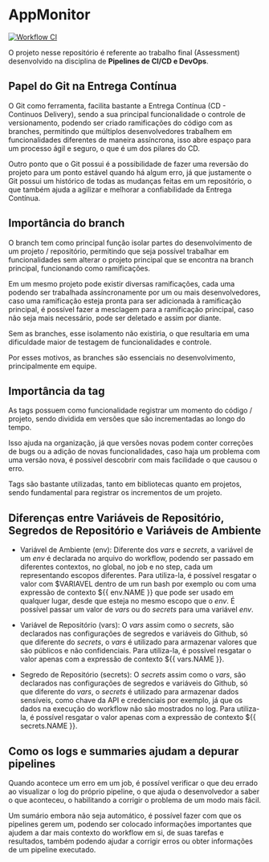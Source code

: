 # AppMonitor
[![Workflow CI](https://github.com/leonardo-tx/appmonitor-pipeline/actions/workflows/ci.yml/badge.svg)](https://github.com/leonardo-tx/appmonitor-pipeline/actions/workflows/ci.yml)

O projeto nesse repositório é referente ao trabalho
final (Assessment) desenvolvido na disciplina de 
**Pipelines de CI/CD e DevOps**.

## Papel do Git na Entrega Contínua

O Git como ferramenta, facilita bastante a Entrega Contínua 
(CD - Continuos Delivery), sendo a sua principal funcionalidade o 
controle de versionamento, podendo ser criado ramificações do código 
com as branches, permitindo que múltiplos desenvolvedores trabalhem 
em funcionalidades diferentes de maneira assíncrona, isso abre espaço
para um processo ágil e seguro, o que é um dos pilares do CD.

Outro ponto que o Git possui é a possibilidade de fazer uma reversão 
do projeto para um ponto estável quando há algum erro, já que 
justamente o Git possui um histórico de todas as mudanças feitas em 
um repositório, o que também ajuda a agilizar e melhorar a confiabilidade
da Entrega Contínua.

## Importância do branch

O branch tem como principal função isolar partes do desenvolvimento de
um projeto / repositório, permitindo que seja possível trabalhar em
funcionalidades sem alterar o projeto principal que se encontra na branch
principal, funcionando como ramificações.

Em um mesmo projeto pode existir diversas ramificações, cada uma podendo
ser trabalhada assíncronamente por um ou mais desenvolvedores, caso uma
ramificação esteja pronta para ser adicionada à ramificação principal,
é possível fazer a mesclagem para a ramificação principal, caso não seja
mais necessário, pode ser deletado e assim por diante.

Sem as branches, esse isolamento não existiria, o que resultaria em uma
dificuldade maior de testagem de funcionalidades e controle.

Por esses motivos, as branches são essenciais no desenvolvimento, principalmente
em equipe.

## Importância da tag

As tags possuem como funcionalidade registrar um momento do código / projeto,
sendo dividida em versões que são incrementadas ao longo do tempo.

Isso ajuda na organização, já que versões novas podem conter correções de bugs ou
a adição de novas funcionalidades, caso haja um problema com uma versão nova,
é possível descobrir com mais facilidade o que causou o erro.

Tags são bastante utilizadas, tanto em bibliotecas quanto em projetos, sendo fundamental
para registrar os incrementos de um projeto.

## Diferenças entre Variáveis de Repositório, Segredos de Repositório e Variáveis de Ambiente

- Variável de Ambiente (env): Diferente dos *vars* e *secrets*, a variável de um *env* é 
declarada no arquivo do workflow, podendo ser passado em diferentes contextos, no global, 
no job e no step, cada um representando escopos diferentes. Para utiliza-la, é possível
resgatar o valor com $VARIAVEL dentro de um run bash por exemplo ou com uma expressão
de contexto ${{ env.NAME }} que pode ser usado em qualquer lugar, desde que esteja 
no mesmo escopo que o *env*. É possível passar um valor de *vars* ou do *secrets* para 
uma variável *env*.

- Variável de Repositório (vars): O *vars* assim como o *secrets*, são declarados nas
configurações de segredos e variáveis do Github, só que diferente do *secrets*, o *vars*
é utilizado para armazenar valores que são públicos e não confidenciais. Para utiliza-la,
é possível resgatar o valor apenas com a expressão de contexto ${{ vars.NAME }}.

- Segredo de Repositório (secrets): O *secrets* assim como o *vars*, são declarados nas
configurações de segredos e variáveis do Github, só que diferente do *vars*, o *secrets*
é utilizado para armazenar dados sensíveis, como chave da API e credenciais por exemplo,
já que os dados na execução do workflow não são mostrados no log. Para utiliza-la, é
possível resgatar o valor apenas com a expressão de contexto ${{ secrets.NAME }}.

## Como os logs e summaries ajudam a depurar pipelines

Quando acontece um erro em um job, é possível verificar o que deu errado ao visualizar o
log do próprio pipeline, o que ajuda o desenvolvedor a saber o que aconteceu, o habilitando
a corrigir o problema de um modo mais fácil.

Um sumário embora não seja automático, é possível fazer com que os pipelines gerem um,
podendo ser colocado informações importantes que ajudem a dar mais contexto do workflow
em si, de suas tarefas e resultados, também podendo ajudar a corrigir erros ou obter
informações de um pipeline executado.
